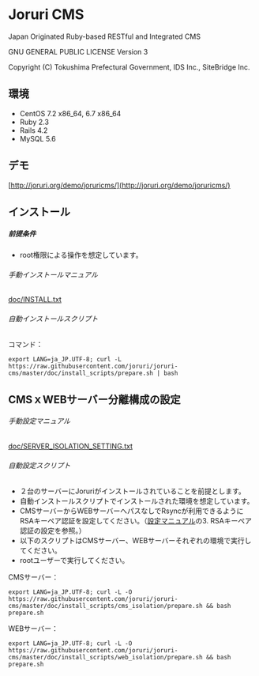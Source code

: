 Joruri CMS
==========

Japan Originated Ruby-based RESTful and Integrated CMS

GNU GENERAL PUBLIC LICENSE Version 3

Copyright (C) Tokushima Prefectural Government, IDS Inc., SiteBridge Inc.

## 環境
* CentOS 7.2 x86_64, 6.7 x86_64
* Ruby 2.3
* Rails 4.2
* MySQL 5.6

## デモ

[http://joruri.org/demo/joruricms/](http://joruri.org/demo/joruricms/)

## インストール

##### 前提条件
* root権限による操作を想定しています。

###### 手動インストールマニュアル
[doc/INSTALL.txt](doc/INSTALL.txt)

###### 自動インストールスクリプト

コマンド：

    export LANG=ja_JP.UTF-8; curl -L https://raw.githubusercontent.com/joruri/joruri-cms/master/doc/install_scripts/prepare.sh | bash


## CMSｘWEBサーバー分離構成の設定

###### 手動設定マニュアル
[doc/SERVER_ISOLATION_SETTING.txt](doc/SERVER_ISOLATION_SETTING.txt)

###### 自動設定スクリプト
* ２台のサーバーにJoruriがインストールされていることを前提とします。
* 自動インストールスクリプトでインストールされた環境を想定しています。
* CMSサーバーからWEBサーバーへパスなしでRsyncが利用できるようにRSAキーペア認証を設定してください。（[設定マニュアル](doc/SERVER_ISOLATION_SETTING.txt)の3. RSAキーペア認証の設定を参照。）
* 以下のスクリプトはCMSサーバー、WEBサーバーそれぞれの環境で実行してください。
* rootユーザーで実行してください。

CMSサーバー：

    export LANG=ja_JP.UTF-8; curl -L -O https://raw.githubusercontent.com/joruri/joruri-cms/master/doc/install_scripts/cms_isolation/prepare.sh && bash prepare.sh

WEBサーバー：

    export LANG=ja_JP.UTF-8; curl -L -O https://raw.githubusercontent.com/joruri/joruri-cms/master/doc/install_scripts/web_isolation/prepare.sh && bash prepare.sh
